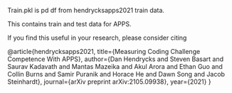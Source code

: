 Train.pkl is pd df from hendrycksapps2021 train data.

This contains train and test data for APPS.

If you find this useful in your research, please consider citing

@article{hendrycksapps2021,
  title={Measuring Coding Challenge Competence With APPS},
  author={Dan Hendrycks and Steven Basart and Saurav Kadavath and Mantas Mazeika and Akul Arora and Ethan Guo and Collin Burns and Samir Puranik and Horace He and Dawn Song and Jacob Steinhardt},
  journal={arXiv preprint arXiv:2105.09938},
  year={2021}
}
